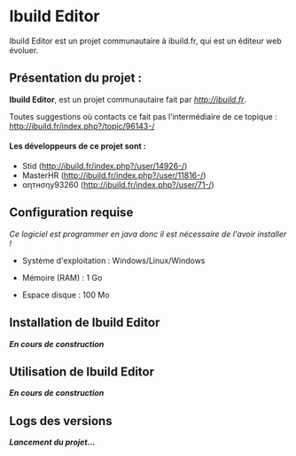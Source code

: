 # Ibuild Editor

Ibuild Editor est un projet communautaire à ibuild.fr, qui est un éditeur web évoluer.

## Présentation du projet :

**Ibuild Editor**, est un projet communautaire fait par *http://ibuild.fr*.

Toutes suggestions où contacts ce fait pas l’intermédiaire de ce topique :  http://ibuild.fr/index.php?/topic/96143-/

#### Les développeurs de ce projet sont :

- Stid (http://ibuild.fr/index.php?/user/14926-/)
- MasterHR (http://ibuild.fr/index.php?/user/11816-/)
- αηтнσηу93260 (http://ibuild.fr/index.php?/user/71-/)

## Configuration requise

*Ce logiciel est programmer en java donc il est nécessaire de l'avoir installer !*

- Système d'exploitation : Windows/Linux/Windows

- Mémoire (RAM) : 1 Go

- Espace disque : 100 Mo

## Installation de Ibuild Editor

***En cours de construction***

## Utilisation de Ibuild Editor

***En cours de construction***

## Logs des versions

***Lancement du projet...***





